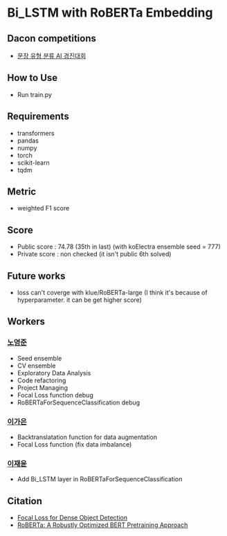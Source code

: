 # Bi_LSTM with RoBERTa Embedding

## Dacon competitions
- [문장 유형 분류 AI 경진대회](https://dacon.io/competitions/official/236037/overview/description)

## How to Use

- Run train.py

## Requirements

- transformers
- pandas
- numpy
- torch
- scikit-learn
- tqdm

## Metric

- weighted F1 score

## Score

- Public score : 74.78 (35th in last) (with koElectra ensemble seed = 777)
- Private score : non checked (it isn't public 6th solved)

## Future works

- loss can't coverge with klue/RoBERTa-large (I think it's because of hyperparameter. it can be get higher score)

## Workers


### [노영준](https://github.com/youngjun-99)
- Seed ensemble
- CV ensemble
- Exploratory Data Analysis
- Code refactoring
- Project Managing
- Focal Loss function debug
- RoBERTaForSequenceClassification debug

### [이가은](https://github.com/gaeun5744)
- Backtranslatation function for data augmentation
- Focal Loss function (fix data imbalance)

### [이재윤](https://github.com/pixygear)
- Add Bi_LSTM layer in RoBERTaForSequenceClassification

## Citation

- [Focal Loss for Dense Object Detection](https://arxiv.org/abs/1708.02002)
- [RoBERTa: A Robustly Optimized BERT Pretraining Approach](https://arxiv.org/abs/1907.11692)

